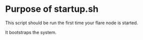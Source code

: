# Purpose of startup.sh

This script should be run the first time your flare node is started.

It bootstraps the system.
